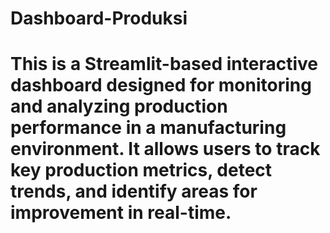 # Dashboard-Produksi
# This is a Streamlit-based interactive dashboard designed for monitoring and analyzing production performance in a manufacturing environment. It allows users to track key production metrics, detect trends, and identify areas for improvement in real-time.
